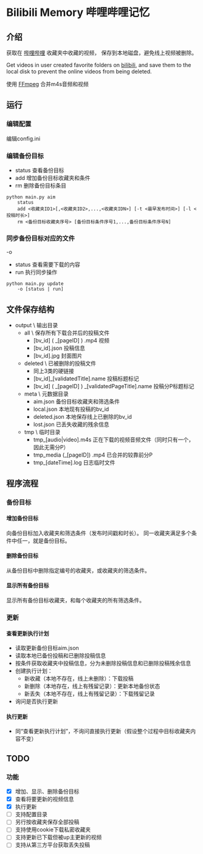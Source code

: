 # Bilibili Memory 哔哩哔哩记忆

## 介绍

获取在 [哔哩哔哩](https://www.bilibili.com/) 收藏夹中收藏的视频， 保存到本地磁盘，避免线上视频被删除。

Get videos in user created favorite folders on [bilibili](https://www.bilibili.com/), and save them to the local disk to
prevent the online videos from being deleted.

使用 [FFmpeg](http://ffmpeg.org/) 合并m4s音频和视频

## 运行

### 编辑配置

编辑config.ini

### 编辑备份目标

* status 查看备份目标
* add 增加备份目标收藏夹和条件
* rm 删除备份目标条目

```
python main.py aim
    status
    add <收藏夹ID1>[,<收藏夹ID2>,...,<收藏夹IDN>] [-t <最早发布时间>] [-l <投稿时长>]
    rm <备份目标收藏夹序号> [备份目标条件序号1,...,备份目标条件序号N]
```

### 同步备份目标对应的文件

-o

* status 查看需要下载的内容
* run 执行同步操作

```
python main.py update
    -o [status | run]
```

## 文件保存结构

* output \ 输出目录
    * all \ 保存所有下载合并后的投稿文件
        * [bv_id] \( \_[pageID] \) .mp4 视频
        * [bv_id].json 投稿信息
        * [bv_id].jpg 封面图片
    * deleted \ 已被删除的投稿文件
        * 同上3类的硬链接
        * [bv_id]_[validatedTitle].name 投稿标题标记
        * [bv_id] \( \_[pageID] \) \_[validatedPageTitle].name 投稿分P标题标记
    * meta \ 元数据目录
        * aim.json 备份目标收藏夹和筛选条件
        * local.json 本地现有投稿的bv_id
        * deleted.json 本地保存线上已删除的bv_id
        * lost.json 已丢失收藏的残余信息
    * tmp \ 临时目录
        * tmp_[audio|video].m4s 正在下载的视频音频文件（同时只有一个，因此无需分P）
        * tmp_media \(_[pageID]\) .mp4 已合并的较靠前分P
        * tmp_[dateTime].log 日志临时文件

## 程序流程

### 备份目标

#### 增加备份目标

向备份目标加入收藏夹和筛选条件（发布时间戳和时长）。
同一收藏夹满足多个条件中任一，就是备份目标。

#### 删除备份目标

从备份目标中删除指定编号的收藏夹，或收藏夹的筛选条件。

#### 显示所有备份目标

显示所有备份目标收藏夹，和每个收藏夹的所有筛选条件。

### 更新

#### 查看更新执行计划

* 读取更新备份目标aim.json
* 读取本地已备份投稿和已删除投稿信息
* 按条件获取收藏夹中投稿信息，分为未删除投稿信息和已删除投稿残余信息
* 创建执行计划：
    * 新收藏（本地不存在，线上未删除）：下载投稿
    * 新删除（本地存在，线上有残留记录）：更新本地备份状态
    * 新丢失（本地不存在，线上有残留记录）：下载残留记录
* 询问是否执行更新

#### 执行更新

* 同“查看更新执行计划”，不询问直接执行更新（假设整个过程中目标收藏夹内容不变）

## TODO

### 功能

- [x] 增加、显示、删除备份目标
- [x] 查看将要更新的视频信息
- [x] 执行更新
- [ ] 支持配置目录
- [ ] 另行按收藏夹保存全部投稿
- [ ] 支持使用cookie下载私密收藏夹
- [ ] 支持更新已下载但被up主更新的视频
- [ ] 支持从第三方平台获取丢失投稿
